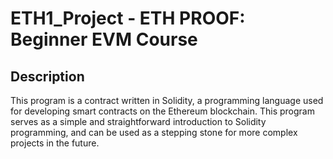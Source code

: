 # ETH1_Project - ETH PROOF: Beginner EVM Course

## Description
This program is a contract written in Solidity, a programming language used for developing smart contracts on the Ethereum blockchain. This program serves as a simple and straightforward introduction to Solidity programming, and can be used as a stepping stone for more complex projects in the future.
